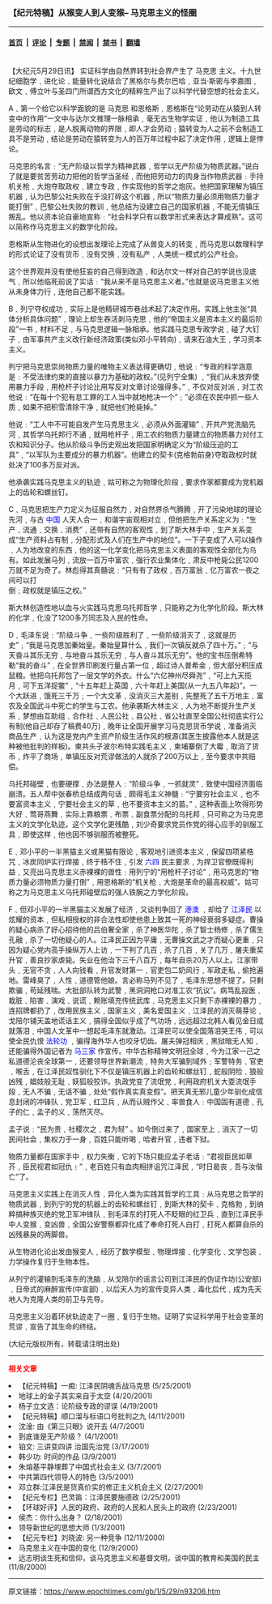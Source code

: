 ### 【纪元特稿】从猴变人到人变猴– 马克思主义的怪圈

---

#### [首页](../../../..?n93206) &nbsp;|&nbsp; [评论](../../../../../epoch-comment?n93206) &nbsp;|&nbsp; [专题](../../../../../epoch-special?n93206) &nbsp;|&nbsp; [禁闻](../../../../../epoch-news?n93206) &nbsp;|&nbsp; [禁书](../../../../../books?n93206) &nbsp;|&nbsp; [翻墙](https://github.com/gfw-breaker/nogfw/blob/master/README.md?n93206)


<div class="post_content" id="artbody" itemprop="articleBody">
 <!-- article content begin -->
 <p>
  <font color="#ffffff">
   (http://www.epochtimes.com)
  </font>
  <br/>
  【大纪元5月29日讯】 实证科学由自然界转到社会界产生了
  <ok href="https://www.epochtimes.com/gb/tag/%E9%A9%AC%E5%85%8B%E6%80%9D.html">
   马克思
  </ok>
  主义。十九世纪细胞学﹑进化论﹑能量转化说结合了黑格尔与费尔巴哈﹐亚当‧斯密与李嘉图﹐欧文﹑傅立叶与圣四门所谓西方文化的精粹生产出了以科学代替空想的社会主义。
 </p>
 <p>
  A﹑第一个给它以科学面貌的是
  <ok href="https://www.epochtimes.com/gb/tag/%E9%A9%AC%E5%85%8B%E6%80%9D.html">
   马克思
  </ok>
  和恩格斯﹐恩格斯在“论劳动在从猿到人转变中的作用”一文中与达尔文推理一脉相承﹐毫无古生物学实证﹐他认为制造工具是劳动的标志﹐是人脱离动物的界限﹐即人才会劳动﹔猿转变为人之前不会制造工具不是劳动﹐结论是劳动在猿转变为人的百万年过程中起了决定作用﹐逻辑上是悖论。
 </p>
 <p>
  马克思的名言﹕“无产阶级以哲学为精神武器﹐哲学以无产阶级为物质武器。”说白了就是要贫苦劳动力把他的哲学当圣经﹐而他把劳动力的肉身当作物质武器﹕手持机关枪﹑大炮夺取政权﹐建立专政﹐作实现他的哲学之炮灰。他把国家理解为镇压机器﹐认为巴黎公社失败在于没打碎这个机器﹐所以“物质力量必须用物质力量才能打倒”﹐巴黎公社失败的教训﹐他总结为没建立自己的国家机器﹐不能无情镇压叛乱。他以资本论自豪地宣称﹕“社会科学只有以数学形式来表达才算成熟”。这可以简称作马克思主义的数学化阶段。
 </p>
 <p>
  恩格斯从生物进化的设想出发理论上完成了从兽变人的转变﹐而马克思以数理科学的形式论证了没有货币﹐没有交换﹐没有私产﹐人类统一模式的公产社会。
 </p>
 <p>
  这个世界观并没有使他狂妄的自己得到改造﹐和达尔文一样对自己的学说也没底气﹐所以他临死前说了实话﹕“我从来不是马克思主义者。”也就是说马克思主义他从未身体力行﹐连他自己都不能实践。
 </p>
 <p>
  B﹑列宁夺权成功﹐实际上是他精研城市巷战术起了决定作用。实践上他主张“具体分析具体问题”﹐理论上却生吞活剥马克思﹐他的“帝国主义是资本主义的最后阶段”一书﹐材料不足﹐与马克思逻辑一脉相承。他实践马克思专政学说﹐碰了大钉子﹐由军事共产主义改行新经济政策(类似邓小平转向)﹐请来石油大王﹐学习资本主义。
 </p>
 <p>
  列宁把马克思崇尚物质力量的唯物主义表达得更确切﹐他说﹕“专政的科学涵意是﹕不受法律约束的直接以暴力为基础的政权。”(见列宁全集) ﹐“我们从未放弃使用暴力手段﹐用枪杆子讨论比用写反对文章讨论强得多。”﹐不仅对反对派﹐对工农他说﹕“在每十个犯有怠工罪的工人当中就地枪决一个”﹔“必须在农民中抓一些人质﹐如果不把积雪清除干净﹐就把他们枪毙掉。”
 </p>
 <p>
  他说﹕“工人中不可能自发产生马克思主义﹐必须从外面灌输”﹐开共产党洗脑先河﹐其哲学乌托邦行不通﹐就用枪杆子﹐用工农的物质力量建立的物质暴力对付工农和知识分子。他从阶级斗争历史观出发把国家明确定义为“阶级压迫的工具”﹐“以军队为主要成分的暴力机器”。他建立的契卡(克格勃前身)夺取政权时就处决了100多万反对派。
 </p>
 <p>
  他承袭实践马克思主义的轨迹﹐姑可称之为物理化阶段﹐要求作家都要成为党机器上的齿轮和螺丝钉。
 </p>
 <p>
  C﹑马克思把生产力定义为征服自然力﹐对自然界杀气腾腾﹐开了污染地球的理论先河﹐与古
  <ok href="http://www3.epochtimes.com/news/epochnews/main/2.html">
   <font color="blue">
    中国
   </font>
  </ok>
  人天人合一﹑和谐宇宙观相对立﹐但他把生产关系定义为﹕“生产﹑流通﹑交换﹑消费”﹐还带有自然的客观性﹐到了斯大林手中﹐生产关系变成“生产资料占有制﹐分配形式及人们在生产中的地位”。一下子变成了人可以操作﹑人为地改变的东西﹐他的这一化学变化把马克思主义表面的客观性全部化为乌有。如此发展马列﹐流放一百万中富农﹐强行农业集体化﹐肃反中枪毙公民1200万就不足为奇了。林彪得其真髓说﹕“只有有了政权﹐百万富翁﹑亿万富农一夜之间可以打
  <br/>
  倒﹔政权就是镇压之权。”
 </p>
 <p>
  斯大林创造性地以血与火实践马克思乌托邦哲学﹐只能称之为化学化阶段。斯大林的化学﹐化没了1200多万同志及人民的性命。
 </p>
 <p>
  D﹑毛泽东说﹕“阶级斗争﹐一些阶级胜利了﹐一些阶级消灭了﹐这就是历史”﹔“我是马克思加秦始皇。秦始皇算什么﹐我们一次镇反就杀了四十万。”﹔“与天奋斗其乐无穷﹐与地奋斗其乐无穷﹐与人奋斗其乐无穷”。他的宝书压倒希特勒“我的奋斗”﹐在全世界印刷发行量占第一位﹐超过诗人普希金﹐但大部分积压成鼠粮。他把乌托邦包了一层文学的外衣。什么“六亿神州尽舜尧”﹐“可上九天揽月﹐可下五洋捉鳖”﹐“十五年赶上英国﹐六十年赶上美国(从一九五八年起)”。一个大跃进﹐饿死三千万﹔一个大文革﹐没消灭三大差别﹐先整死了五千万地主﹑富农及全国武斗中死亡的学生与工农。他承袭斯大林主义﹐人为地不断提升生产关系﹐梦想由互助组﹑合作社﹑人民公社﹑县公社﹑省公社直至全国公社彻底实行公有制(他自己却存了稿费40万)﹐晚年让全国开展学习马克思货币学说﹐准备消灭商品生产﹐认为这是党内产生资产阶级生活作风的根源(其医生披露他本人就是这种被他批判的样板)。柬共头子波尔布特实践毛主义﹐柬埔寨倒了大霉﹐取消了货币﹐炸平了商场﹐单镇压反对荒谬做法的人就杀了200万以上﹐至今要求中共赔偿。
 </p>
 <p>
  乌托邦碰壁﹐也要硬撑﹐办法是整人﹕“阶级斗争﹐一抓就灵”﹐致使中国经济面临崩溃。五人帮中张春桥总结成两句话﹐颇得毛主义神髓﹕“宁要穷社会主义﹐也不要富资本主义﹐宁要社会主义的草﹐也不要资本主义的苗。”﹐这种表面上吹得形势大好﹑莺哥燕舞﹐实际上靠粮票﹑布票﹑副食票分配的乌托邦﹐只可称之为马克思主义的文学化轨迹。这个文学化更残酷﹐刘少奇要求党员作党的得心应手的驯服工具﹐即使这样﹐他也因不够驯服而被整死。
 </p>
 <p>
  E﹑邓小平的一半黑猫主义或黑猫有限论﹐客观地引进资本主义﹐保留四项紧梏咒﹐冰炭同炉实行焊接﹐终于梏不住﹐引发
  <ok href="https://www.epochtimes.com/news/epochnews/news/Focus.asp?Focus_ID=1102">
   <font color="blue">
    六四
   </font>
  </ok>
  民主要求﹐为捍卫官僚既得利益﹐又亮出马克思主义赤裸裸的兽性﹕用列宁的“用枪杆子讨论”﹐用马克思的“物质力量必须物质力量打倒”﹐用恩格斯的“机关枪﹑大炮是革命的最高权威”。姑可称之为马克思主义乌托邦碰壁后的强人铁腕之力学化阶段。
 </p>
 <p>
  F﹑但邓小平的一半黑猫主义发展了经济﹐又谈判争回了
  <ok href="http://www3.epochtimes.com/news/epochnews/main/4.html">
   <font color="blue">
    港澳
   </font>
  </ok>
  ﹐却给了
  <ok href="http://www1.epochtimes.com/news/epochnews/news/Focus.asp?Focus_ID=801">
   <font color="blue">
    江泽民
   </font>
  </ok>
  以炫耀的资本﹐但私相授权的非合法性却使他患上致其一死的神经衰弱多疑症。曹操的疑心病杀了好心招待他的吕伯奢全家﹐杀了神医华陀﹐杀了智士杨修﹐杀了儒生孔融﹐杀了一切他疑心的人。江泽民正因为平庸﹐无曹操文武之才而疑心更重﹐只因为疑心党内高手操纵万人上访﹐一下判了几百﹐杀了几百﹐关了几万﹐屠夫重奖升官﹐善良抄家虐毙。失业在他治下三千八百万﹐每年自杀20万人以上。江家带头﹐无官不贪﹐人人向钱看﹐升官发财第一﹐官吏包二奶风行﹐军政走私﹐偷抢遍地。雷峰臭了﹐人性﹑道德管他娘。言必称马列不见了﹐毛泽东思想不提了。只剩欺骗﹐苟延残喘。大批部队转为武警﹐黑洞洞枪口对准工农“抗议”。病笃乱投医﹑栽脏﹑陷害﹑演戏﹑说谎﹑赖账填充传统武库﹐马克思主义只剩下赤裸裸的暴力﹐连招牌都扔了﹐改用民族主义﹐国家主义﹐美名爱国主义﹐江泽民的消灭萌芽论﹐戈陪尔铺天盖地谎话主义﹐搞得全国似乎成了气功场﹐远远超过北韩人看见金日成就落泪﹐中国人文革中一想起毛泽东就激动。江泽民可以使全国落泪哭王伟﹐可以使全民仇恨
  <ok href="http://falundafa.org">
   <font color="blue">
    法轮功
   </font>
  </ok>
  ﹐骗得海外华人也咬牙切齿。屠夫弹冠相庆﹐黑狱暗无人知﹐还能骗得外国记者为
  <ok href="http://www.fawanghuihui.org/">
   <font color="blue">
    马三家
   </font>
  </ok>
  作宣传。中华古称精神文明冠全球﹐今为江家一己之私道德沦丧全球第一﹐还要领导世界新潮流﹐特务大军骗到域外﹔军警特务﹑官吏﹑喉舌﹐在江泽民奴性驯化下不仅是镇压机器上的齿轮和螺丝钉﹐蛇般阴险﹑狼般凶残﹐娼妓般无耻﹑妖狐般狡诈。执政党变了流氓党﹐利用政府机关大耍流氓手段﹐无人不骗﹐无话不骗﹐处处“假作真实真变假”。把天真无邪儿童少年驯化成信息封闭的冲锋队﹑党卫军﹑红卫兵﹐从而认贼作父﹑率兽食人﹕中国固有道德﹐孔子的仁﹐孟子的义﹐荡然灭尽。
 </p>
 <p>
  孟子说﹕“民为贵﹐社稷次之﹐君为轻” 。如今倒过来了﹐国家至上﹐消灭了一切民间社会﹐集权力于一身﹐百姓只能听喝﹐哈者升官﹐违者下狱。
 </p>
 <p>
  物质力量都在国家手中﹐权力失衡﹐它的下场只能应孟子老话﹕“君视臣民如草芥﹐臣民视君如冠仇﹗”﹐老百姓只有血肉相拼诅咒江泽民﹐“时日曷丧﹐吾与汝偕亡”了。
 </p>
 <p>
  马克思主义实践上在消灭人性﹐异化人类为实践其哲学的工具﹕从马克思之哲学的物质武器﹐到列宁的党的机器上的齿轮和螺丝钉﹐到斯大林的契卡﹑克格勃﹐到纳粹搞种族灭绝的党卫军冲锋队﹐到毛泽东的打死人不眨眼的红卫兵﹐直到江泽民手中人变猴﹑变凶兽﹐全国公安警察都异化成了奉命打死人白打﹐打死人都算自杀的凶残暴戾的两脚兽。
 </p>
 <p>
  从生物进化论出发由猴变人﹐经历了数学模型﹑物理焊接﹑化学变化﹑文学包装﹑力学操作复归于生物本性。
 </p>
 <p>
  从列宁的灌输到毛泽东的洗脑﹐从戈陪尔的谣言公司到江泽民的伪证作坊(公安部)﹑日帝式的麻醉宣传(中宣部)﹐以后天人为的宣传变异人类﹐毒化后代﹐成为先天地人为克隆人类的前卫与先导。
 </p>
 <p>
  马克思主义沿着环状轨迹走了一圈﹐复归于生物。证明了实证科学用于社会变革的荒谬﹐宣告了其生命的终结。
 </p>
 <p>
  (大纪元版权所有，转载请注明出处)
  <font color="#ffffff">
   (http://www.dajiyuan.com)
  </font>
 </p>
 <hr/>
 <p>
  <b>
   <font color="red">
    相关文章
   </font>
  </b>
  <br/>
 </p>
 <li>
  <ok href="newscontent.asp?ID=92288" target="_blank">
   【纪元特稿】一痴: 江泽民阴魂舌战马克思
  </ok>
  (5/25/2001)
  <li>
   <ok href="newscontent.asp?ID=78648" target="_blank">
    地球上的金子其实来自于太空
   </ok>
   (4/20/2001)
   <li>
    <ok href="newscontent.asp?ID=78265" target="_blank">
     杨子立文选：论阶级专政的谬误
    </ok>
    (4/19/2001)
    <li>
     <ok href="newscontent.asp?ID=75435" target="_blank">
      【纪元特稿】顺口溜与标语口号批判之九
     </ok>
     (4/11/2001)
     <li>
      <ok href="newscontent.asp?ID=73795" target="_blank">
       沈淦: 由《第三只眼》说开去
      </ok>
      (4/7/2001)
      <li>
       <ok href="newscontent.asp?ID=71160" target="_blank">
        到底谁是无产阶级？
       </ok>
       (4/1/2001)
       <li>
        <ok href="newscontent.asp?ID=59209" target="_blank">
         铂文: 三讲变四讲 治国先治党
        </ok>
        (3/17/2001)
        <li>
         <ok href="newscontent.asp?ID=56139" target="_blank">
          韩少功: 时间的作品
         </ok>
         (3/9/2001)
         <li>
          <ok href="newscontent.asp?ID=55124" target="_blank">
           朱熔基平静埋葬了中国式社会主义
          </ok>
          (3/7/2001)
          <li>
           <ok href="newscontent.asp?ID=54258" target="_blank">
            中共第四代领导人的特色
           </ok>
           (3/5/2001)
           <li>
            <ok href="newscontent.asp?ID=52194" target="_blank">
             邓立群:江泽民是货真价实的修正主义机会主义
            </ok>
            (2/27/2001)
            <li>
             <ok href="newscontent.asp?ID=51085" target="_blank">
              【纪元专栏】巴灵笛：江泽民要施德政
             </ok>
             (2/25/2001)
             <li>
              <ok href="newscontent.asp?ID=50655" target="_blank">
               【环球好评】人民的政府、政府的人民和人民头上的政府
              </ok>
              (2/23/2001)
              <li>
               <ok href="newscontent.asp?ID=48557" target="_blank">
                侯杰：你什么出身？
               </ok>
               (2/18/2001)
               <li>
                <ok href="newscontent.asp?ID=29356" target="_blank">
                 领导新世纪的思想大师
                </ok>
                (1/3/2001)
                <li>
                 <ok href="newscontent.asp?ID=23572" target="_blank">
                  【纪元专栏】刘晓波: 另一种竞争
                 </ok>
                 (12/11/2000)
                 <li>
                  <ok href="newscontent.asp?ID=23255" target="_blank">
                   马克思主义在中国的变化
                  </ok>
                  (12/9/2000)
                  <li>
                   <ok href="newscontent.asp?ID=8288" target="_blank">
                    远志明谈生死和信仰，谈马克思主义和基督文明，谈中国的教育和美国的民主
                   </ok>
                   (11/8/2000)
                   <br/>
                   <!-- article content end -->
                   <div id="below_article_ad">
                   </div>
                  </li>
                 </li>
                </li>
               </li>
              </li>
             </li>
            </li>
           </li>
          </li>
         </li>
        </li>
       </li>
      </li>
     </li>
    </li>
   </li>
  </li>
 </li>
</div>


---

原文链接：https://www.epochtimes.com/gb/1/5/29/n93206.htm